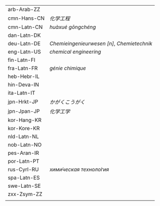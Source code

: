 | | |
|-|-|
| arb-Arab-ZZ |  |
| cmn-Hans-CN | _化学工程_ |
| cmn-Latn-CN | _huàxué gōngchéng_ |
| dan-Latn-DK |  |
| deu-Latn-DE | _Chemieingenieurwesen [n]_, _Chemietechnik_ |
| eng-Latn-US | _chemical engineering_ |
| fin-Latn-FI |  |
| fra-Latn-FR | _génie chimique_ |
| heb-Hebr-IL |  |
| hin-Deva-IN |  |
| ita-Latn-IT |  |
| jpn-Hrkt-JP | _かがくこうがく_ |
| jpn-Jpan-JP | _化学工学_ |
| kor-Hang-KR |  |
| kor-Kore-KR |  |
| nld-Latn-NL |  |
| nob-Latn-NO |  |
| pes-Aran-IR |  |
| por-Latn-PT |  |
| rus-Cyrl-RU | _хими́ческая техноло́гия_ |
| spa-Latn-ES |  |
| swe-Latn-SE |  |
| zxx-Zsym-ZZ |  |
|  |  |